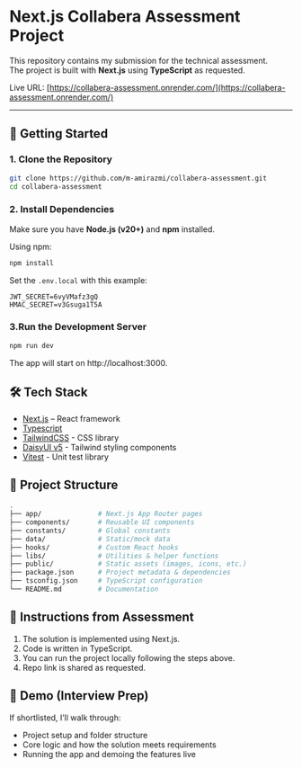 # Next.js Collabera Assessment Project

This repository contains my submission for the technical assessment.  
The project is built with **Next.js** using **TypeScript** as requested.

Live URL: [https://collabera-assessment.onrender.com/](https://collabera-assessment.onrender.com/)

---

## 🚀 Getting Started

### 1. Clone the Repository

```bash
git clone https://github.com/m-amirazmi/collabera-assessment.git
cd collabera-assessment
```

### 2. Install Dependencies

Make sure you have <b>Node.js (v20+)</b> and <b>npm</b> installed.

Using npm:

```bash
npm install
```

Set the `.env.local` with this example:

```
JWT_SECRET=6vyVMafz3gQ
HMAC_SECRET=v3Gsuga1T5A
```

### 3.Run the Development Server

```bash
npm run dev
```

The app will start on http://localhost:3000.

## 🛠 Tech Stack

- [Next.js](https://nextjs.org/) – React framework
- [Typescript](https://www.typescriptlang.org/)
- [TailwindCSS](https://tailwindcss.com/) - CSS library
- [DaisyUI v5](https://daisyui.com/) - Tailwind styling components
- [Vitest](https://nextjs.org/docs/app/guides/testing/vitest) - Unit test library

## 📂 Project Structure

```bash
.
├── app/              # Next.js App Router pages
├── components/       # Reusable UI components
├── constants/        # Global constants
├── data/             # Static/mock data
├── hooks/            # Custom React hooks
├── libs/             # Utilities & helper functions
├── public/           # Static assets (images, icons, etc.)
├── package.json      # Project metadata & dependencies
├── tsconfig.json     # TypeScript configuration
└── README.md         # Documentation
```

## 📖 Instructions from Assessment

1. The solution is implemented using Next.js.
2. Code is written in TypeScript.
3. You can run the project locally following the steps above.
4. Repo link is shared as requested.

## 🎥 Demo (Interview Prep)

If shortlisted, I’ll walk through:

- Project setup and folder structure
- Core logic and how the solution meets requirements
- Running the app and demoing the features live
